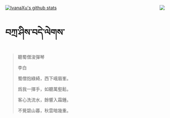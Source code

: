 [![IvanaXu's github stats](https://github-readme-stats.vercel.app/api?username=IvanaXu&show_icons=true&theme=vue-dark)](https://github.com/anuraghazra/github-readme-stats)
<img align="right" src="https://github-readme-stats.vercel.app/api/top-langs/?username=IvanaXu&langs_count=3&theme=graywhite" />
# བཀྲ་ཤིས་བདེ་ལེགས་
> 聽蜀僧浚彈琴
> 
> 李白
> 
> 蜀僧抱綠綺，西下峨眉峯。
> 
> 爲我一揮手，如聽萬壑鬆。
> 
> 客心洗流水，餘響入霜鍾。
> 
> 不覺碧山暮，秋雲暗幾重。
>